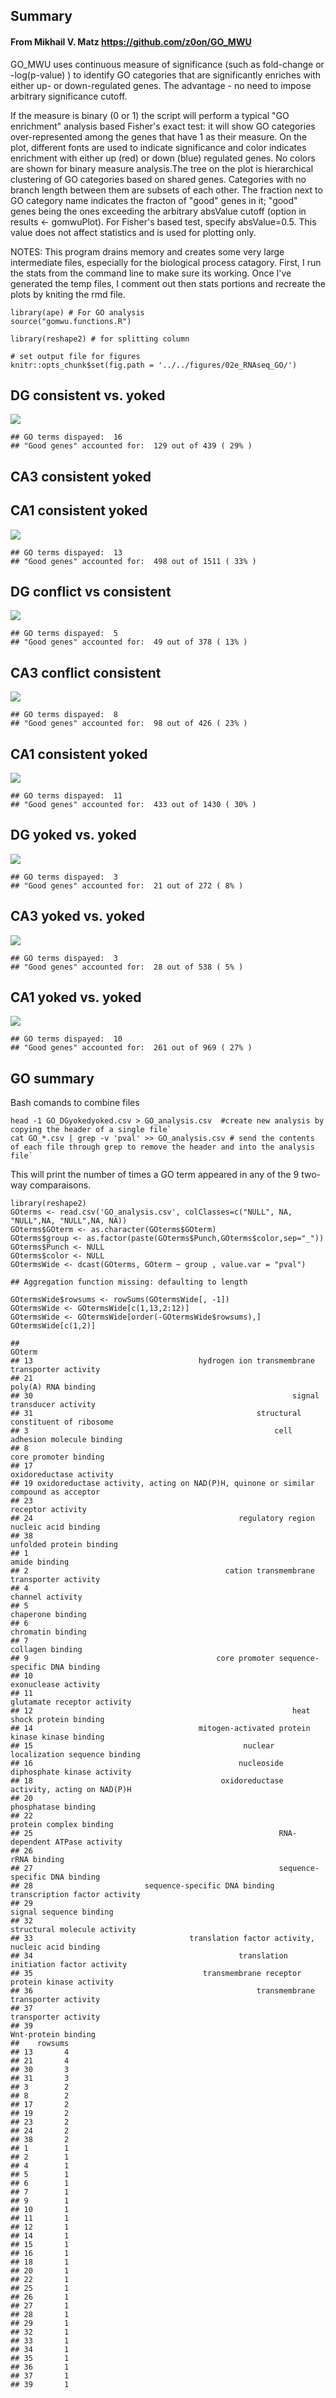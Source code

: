 Summary
-------

#### From Mikhail V. Matz <https://github.com/z0on/GO_MWU>

GO\_MWU uses continuous measure of significance (such as fold-change or
-log(p-value) ) to identify GO categories that are significantly
enriches with either up- or down-regulated genes. The advantage - no
need to impose arbitrary significance cutoff.

If the measure is binary (0 or 1) the script will perform a typical "GO
enrichment" analysis based Fisher's exact test: it will show GO
categories over-represented among the genes that have 1 as their
measure. On the plot, different fonts are used to indicate significance
and color indicates enrichment with either up (red) or down (blue)
regulated genes. No colors are shown for binary measure analysis.The
tree on the plot is hierarchical clustering of GO categories based on
shared genes. Categories with no branch length between them are subsets
of each other. The fraction next to GO category name indicates the
fracton of "good" genes in it; "good" genes being the ones exceeding the
arbitrary absValue cutoff (option in results &lt;- gomwuPlot). For
Fisher's based test, specify absValue=0.5. This value does not affect
statistics and is used for plotting only.

NOTES: This program drains memory and creates some very large
intermediate files, especially for the biological process catagory.
First, I run the stats from the command line to make sure its working.
Once I've generated the temp files, I comment out then stats portions
and recreate the plots by kniting the rmd file.

    library(ape) # For GO analysis
    source("gomwu.functions.R")

    library(reshape2) # for splitting column

    # set output file for figures 
    knitr::opts_chunk$set(fig.path = '../../figures/02e_RNAseq_GO/')

DG consistent vs. yoked
-----------------------

![](../../figures/02e_RNAseq_GO/DGconsistentyoked-1.png)

    ## GO terms dispayed:  16 
    ## "Good genes" accounted for:  129 out of 439 ( 29% )

CA3 consistent yoked
--------------------

CA1 consistent yoked
--------------------

![](../../figures/02e_RNAseq_GO/CA1consistentyoked-1.png)

    ## GO terms dispayed:  13 
    ## "Good genes" accounted for:  498 out of 1511 ( 33% )

DG conflict vs consistent
-------------------------

![](../../figures/02e_RNAseq_GO/DGconflictconsistent-1.png)

    ## GO terms dispayed:  5 
    ## "Good genes" accounted for:  49 out of 378 ( 13% )

CA3 conflict consistent
-----------------------

![](../../figures/02e_RNAseq_GO/CA3conflictconsistent-1.png)

    ## GO terms dispayed:  8 
    ## "Good genes" accounted for:  98 out of 426 ( 23% )

CA1 consistent yoked
--------------------

![](../../figures/02e_RNAseq_GO/CA1conflictconsistent-1.png)

    ## GO terms dispayed:  11 
    ## "Good genes" accounted for:  433 out of 1430 ( 30% )

DG yoked vs. yoked
------------------

![](../../figures/02e_RNAseq_GO/DGyokedyoked-1.png)

    ## GO terms dispayed:  3 
    ## "Good genes" accounted for:  21 out of 272 ( 8% )

CA3 yoked vs. yoked
-------------------

![](../../figures/02e_RNAseq_GO/CA3yokedyoked-1.png)

    ## GO terms dispayed:  3 
    ## "Good genes" accounted for:  28 out of 538 ( 5% )

CA1 yoked vs. yoked
-------------------

![](../../figures/02e_RNAseq_GO/CA1yokedyoked-1.png)

    ## GO terms dispayed:  10 
    ## "Good genes" accounted for:  261 out of 969 ( 27% )

GO summary
----------

Bash comands to combine files

    head -1 GO_DGyokedyoked.csv > GO_analysis.csv  #create new analysis by copying the header of a single file`
    cat GO_*.csv | grep -v 'pval' >> GO_analysis.csv # send the contents of each file through grep to remove the header and into the analysis file`

This will print the number of times a GO term appeared in any of the 9
two-way comparaisons.

    library(reshape2)
    GOterms <- read.csv('GO_analysis.csv', colClasses=c("NULL", NA, "NULL",NA, "NULL",NA, NA))
    GOterms$GOterm <- as.character(GOterms$GOterm)
    GOterms$group <- as.factor(paste(GOterms$Punch,GOterms$color,sep="_"))
    GOterms$Punch <- NULL  
    GOterms$color <- NULL
    GOtermsWide <- dcast(GOterms, GOterm ~ group , value.var = "pval")

    ## Aggregation function missing: defaulting to length

    GOtermsWide$rowsums <- rowSums(GOtermsWide[, -1])
    GOtermsWide <- GOtermsWide[c(1,13,2:12)]
    GOtermsWide <- GOtermsWide[order(-GOtermsWide$rowsums),] 
    GOtermsWide[c(1,2)]

    ##                                                                                 GOterm
    ## 13                                     hydrogen ion transmembrane transporter activity
    ## 21                                                                 poly(A) RNA binding
    ## 30                                                          signal transducer activity
    ## 31                                                  structural constituent of ribosome
    ## 3                                                       cell adhesion molecule binding
    ## 8                                                                core promoter binding
    ## 17                                                             oxidoreductase activity
    ## 19 oxidoreductase activity, acting on NAD(P)H, quinone or similar compound as acceptor
    ## 23                                                                   receptor activity
    ## 24                                              regulatory region nucleic acid binding
    ## 38                                                            unfolded protein binding
    ## 1                                                                        amide binding
    ## 2                                            cation transmembrane transporter activity
    ## 4                                                                     channel activity
    ## 5                                                                    chaperone binding
    ## 6                                                                    chromatin binding
    ## 7                                                                     collagen binding
    ## 9                                          core promoter sequence-specific DNA binding
    ## 10                                                                exonuclease activity
    ## 11                                                         glutamate receptor activity
    ## 12                                                          heat shock protein binding
    ## 14                                     mitogen-activated protein kinase kinase binding
    ## 15                                               nuclear localization sequence binding
    ## 16                                              nucleoside diphosphate kinase activity
    ## 18                                          oxidoreductase activity, acting on NAD(P)H
    ## 20                                                                 phosphatase binding
    ## 22                                                             protein complex binding
    ## 25                                                       RNA-dependent ATPase activity
    ## 26                                                                        rRNA binding
    ## 27                                                       sequence-specific DNA binding
    ## 28                         sequence-specific DNA binding transcription factor activity
    ## 29                                                             signal sequence binding
    ## 32                                                        structural molecule activity
    ## 33                                   translation factor activity, nucleic acid binding
    ## 34                                              translation initiation factor activity
    ## 35                                      transmembrane receptor protein kinase activity
    ## 36                                                  transmembrane transporter activity
    ## 37                                                                transporter activity
    ## 39                                                                 Wnt-protein binding
    ##    rowsums
    ## 13       4
    ## 21       4
    ## 30       3
    ## 31       3
    ## 3        2
    ## 8        2
    ## 17       2
    ## 19       2
    ## 23       2
    ## 24       2
    ## 38       2
    ## 1        1
    ## 2        1
    ## 4        1
    ## 5        1
    ## 6        1
    ## 7        1
    ## 9        1
    ## 10       1
    ## 11       1
    ## 12       1
    ## 14       1
    ## 15       1
    ## 16       1
    ## 18       1
    ## 20       1
    ## 22       1
    ## 25       1
    ## 26       1
    ## 27       1
    ## 28       1
    ## 29       1
    ## 32       1
    ## 33       1
    ## 34       1
    ## 35       1
    ## 36       1
    ## 37       1
    ## 39       1
